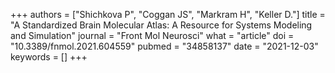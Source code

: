 +++
authors = ["Shichkova P", "Coggan JS", "Markram H", "Keller D."]
title = "A Standardized Brain Molecular Atlas: A Resource for Systems Modeling and Simulation"
journal = "Front Mol Neurosci"
what = "article"
doi = "10.3389/fnmol.2021.604559"
pubmed = "34858137"
date = "2021-12-03"
keywords = []
+++

